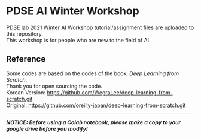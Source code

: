 # PDSE AI Winter Workshop

PDSE lab 2021 Winter AI Workshop tutorial/assignment files are uploaded to this repository.  
This workshop is for people who are new to the field of AI.

## Reference
Some codes are based on the codes of the book, *Deep Learning from Scratch*.  
Thank you for open sourcing the code.  
Korean Version: https://github.com/WegraLee/deep-learning-from-scratch.git  
Original: https://github.com/oreilly-japan/deep-learning-from-scratch.git

---
***NOTICE: Before using a Colab notebook, please make a copy to your google drive before you modify!***

